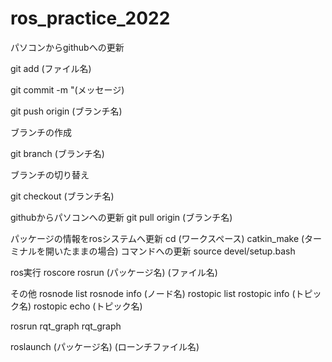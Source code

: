 # ros_practice_2022

パソコンからgithubへの更新

  git add (ファイル名)
  
  git commit -m "(メッセージ)
  
  git push origin (ブランチ名)
  

ブランチの作成

  git branch (ブランチ名)
  

ブランチの切り替え

  git checkout (ブランチ名)
  

githubからパソコンへの更新
  git pull origin (ブランチ名)


パッケージの情報をrosシステムへ更新
  cd (ワークスペース)
  catkin_make
(ターミナルを開いたままの場合)
コマンドへの更新
  source devel/setup.bash

ros実行
  roscore
  rosrun (パッケージ名) (ファイル名)


その他
  rosnode list
  rosnode info (ノード名)
  rostopic list
  rostopic info (トピック名)
  rostopic echo (トピック名)

  rosrun rqt_graph rqt_graph

  roslaunch (パッケージ名) (ローンチファイル名)



